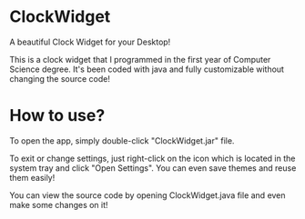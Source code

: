 # ClockWidget
A beautiful Clock Widget for your Desktop!

This is a clock widget that I programmed in the first year of Computer Science degree.
It's been coded with java and fully customizable without changing the source code!

# How to use?
To open the app, simply double-click "ClockWidget.jar" file.

To exit or change settings, just right-click on the icon which is located in the system tray and click "Open Settings".
You can even save themes and reuse them easily!

You can view the source code by opening ClockWidget.java file and even make some changes on it!
